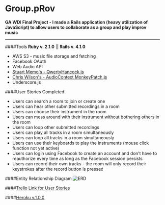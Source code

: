 Group.pRov
=================

**GA WDI Final Project - I made a Rails application (heavy utilization of JavaScript) to allow users to collaborate as a group and play improv music**

---

####Tools
**Ruby v. 2.1.0** ||
**Rails v. 4.1.0** 

* AWS S3 - music file storage and fetching
* Facebook OAuth
* Web Audio API
* [Stuart Memo's - QwertyHancock.js](http://stuartmemo.com/qwerty-hancock/)
* [Chris Wilson's - AudioContext MonkeyPatch.js](https://github.com/cwilso/AudioContext-MonkeyPatch)
* Underscore.js

####User Stories Completed
* Users can search a room to join or create one
* Users can hear other submitted recordings in a room
* Users can choose their instrument in the room
* Users can mess around with their instrument without bothering others in the room
* Users can loop other submitted recordings
* Users can play all tracks in a room simultaneously
* Users can loop all tracks in a room simultaneously
* Users can use their keyboards to play the instruments (mouse click function not yet active)
* Users can login using Facebook to create an account and don't have to reauthorize every time as long as the Facebook session persists
* Users can record their own tracks - the room will only record their keystrokes after the record button is pressed


####Entity Relationship Diagram
![ERD](http://i.imgur.com/hUSIMd5.jpg)

####[Trello Link for User Stories](https://trello.com/b/kda1olGu/ga-wdi-final-project-music-room-app)

####[Heroku v.1.0.0](http://groupprov.herokuapp.com/)


